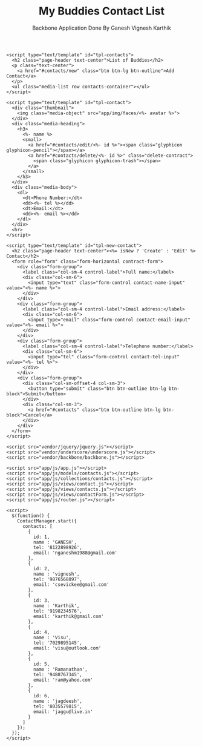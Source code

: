 <!DOCTYPE html>
<html lang="en">
  <head>
    <meta charset="utf-8">
    <meta http-equiv="X-UA-Compatible" content="IE=edge">
    <meta name="viewport" content="width=device-width, initial-scale=1">
    <title>Contact Manager</title>
    <link href="vendor/bootstrap/dist/css/bootstrap.css" rel="stylesheet">
    <link href="app/css/main.css" rel="stylesheet">
  </head>
  <body>
    <header class="bs-header">
      <div class="container">
        <h1>My Buddies Contact List</h1>
        <p>Backbone Application Done By Ganesh Vignesh  Karthik</p>
      </div>
    </header>
    <div class="container">
      <div class="row">
        <div class="col-xs-12 main-container">
        </div>
      </div>
    </div>

    <script type="text/template" id="tpl-contacts">
      <h2 class="page-header text-center">List of Buddies</h2>
      <p class="text-center">
        <a href="#contacts/new" class="btn btn-lg btn-outline">Add Contact</a>
      </p>
      <ul class="media-list row contacts-container"></ul>
    </script>

    <script type="text/template" id="tpl-contact">
      <div class="thumbnail">
        <img class="media-object" src="app/img/faces/<%- avatar %>">
      </div>
      <div class="media-heading">
        <h3>
          <%- name %>
          <small>
            <a href="#contacts/edit/<%- id %>"><span class="glyphicon glyphicon-pencil"></span></a>
            <a href="#contacts/delete/<%- id %>" class="delete-contract">
              <span class="glyphicon glyphicon-trash"></span>
            </a>
          </small>
        </h3>
      </div>
      <div class="media-body">
        <dl>
          <dt>Phone Number:</dt>
          <dd><%- tel %></dd>
          <dt>Email:</dt>
          <dd><%- email %></dd>
        </dl>
      </div>
      <hr>
    </script>

    <script type="text/template" id="tpl-new-contact">
      <h2 class="page-header text-center"><%= isNew ? 'Create' : 'Edit' %> Contact</h2>
      <form role="form" class="form-horizontal contract-form">
        <div class="form-group">
          <label class="col-sm-4 control-label">Full name:</label>
          <div class="col-sm-6">
            <input type="text" class="form-control contact-name-input" value="<%- name %>">
          </div>
        </div>
        <div class="form-group">
          <label class="col-sm-4 control-label">Email address:</label>
          <div class="col-sm-6">
            <input type="email" class="form-control contact-email-input" value="<%- email %>">
          </div>
        </div>
        <div class="form-group">
          <label class="col-sm-4 control-label">Telephone number:</label>
          <div class="col-sm-6">
            <input type="tel" class="form-control contact-tel-input" value="<%- tel %>">
          </div>
        </div>
        <div class="form-group">
          <div class="col-sm-offset-4 col-sm-3">
            <button type="submit" class="btn btn-outline btn-lg btn-block">Submit</button>
          </div>
          <div class="col-sm-3">
            <a href="#contacts" class="btn btn-outline btn-lg btn-block">Cancel</a>
          </div>
        </div>
      </form>
    </script>

    <script src="vendor/jquery/jquery.js"></script>
    <script src="vendor/underscore/underscore.js"></script>
    <script src="vendor/backbone/backbone.js"></script>

    <script src="app/js/app.js"></script>
    <script src="app/js/models/contacts.js"></script>
    <script src="app/js/collections/contacts.js"></script>
    <script src="app/js/views/contact.js"></script>
    <script src="app/js/views/contacts.js"></script>
    <script src="app/js/views/contactForm.js"></script>
    <script src="app/js/router.js"></script>

    <script>
      $(function() {
        ContactManager.start({
          contacts: [
            {
              id: 1,
              name : 'GANESH',
              tel: '8122898926',
              email: 'nganeshm1988@gmail.com'
            },
            {
              id: 2,
              name : 'vignesh',
              tel: '9876568897',
              email: 'csevickee@gmail.com'
            },
            {
              id: 3,
              name : 'Karthik',
              tel: '9198234576',
              email: 'karthik@gmail.com'
            },
            {
              id: 4,
              name : 'Visu',
              tel: '7029895145',
              email: 'visu@outlook.com'
            },
            {
              id: 5,
              name : 'Ramanathan',
              tel: '9488767345',
              email: 'ram@yahoo.com'
            },
            {
              id: 6,
              name : 'jagdeesh',
              tel: '8035579815',
              email: 'jaggu@live.in'
            }
          ]
        });
      });
    </script>
  </body>
</html>
